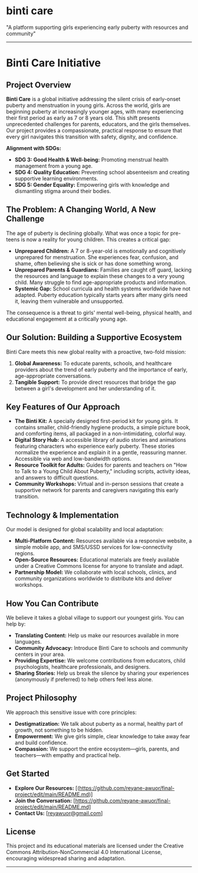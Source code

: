 # binti care
"A platform supporting girls experiencing early puberty with resources and community"


---

# Binti Care Initiative

## Project Overview

**Binti Care** is a global initiative addressing the silent crisis of early-onset puberty and menstruation in young girls. Across the world, girls are beginning puberty at increasingly younger ages, with many experiencing their first period as early as 7 or 8 years old. This shift presents unprecedented challenges for parents, educators, and the girls themselves. Our project provides a compassionate, practical response to ensure that every girl navigates this transition with safety, dignity, and confidence.

**Alignment with SDGs:**
*   **SDG 3: Good Health & Well-being:** Promoting menstrual health management from a young age.
*   **SDG 4: Quality Education:** Preventing school absenteeism and creating supportive learning environments.
*   **SDG 5: Gender Equality:** Empowering girls with knowledge and dismantling stigma around their bodies.

## The Problem: A Changing World, A New Challenge

The age of puberty is declining globally. What was once a topic for pre-teens is now a reality for young children. This creates a critical gap:

*   **Unprepared Children:** A 7 or 8-year-old is emotionally and cognitively unprepared for menstruation. She experiences fear, confusion, and shame, often believing she is sick or has done something wrong.
*   **Unprepared Parents & Guardians:** Families are caught off guard, lacking the resources and language to explain these changes to a very young child. Many struggle to find age-appropriate products and information.
*   **Systemic Gap:** School curricula and health systems worldwide have not adapted. Puberty education typically starts years after many girls need it, leaving them vulnerable and unsupported.

The consequence is a threat to girls' mental well-being, physical health, and educational engagement at a critically young age.

## Our Solution: Building a Supportive Ecosystem

Binti Care meets this new global reality with a proactive, two-fold mission:

1.  **Global Awareness:** To educate parents, schools, and healthcare providers about the trend of early puberty and the importance of early, age-appropriate conversations.
2.  **Tangible Support:** To provide direct resources that bridge the gap between a girl's development and her understanding of it.

## Key Features of Our Approach

*   **The Binti Kit:** A specially designed first-period kit for young girls. It contains smaller, child-friendly hygiene products, a simple picture book, and comforting items, all packaged in a non-intimidating, colorful way.
*   **Digital Story Hub:** A accessible library of audio stories and animations featuring characters who experience early puberty. These stories normalize the experience and explain it in a gentle, reassuring manner. Accessible via web and low-bandwidth options.
*   **Resource Toolkit for Adults:** Guides for parents and teachers on "How to Talk to a Young Child About Puberty," including scripts, activity ideas, and answers to difficult questions.
*   **Community Workshops:** Virtual and in-person sessions that create a supportive network for parents and caregivers navigating this early transition.

## Technology & Implementation

Our model is designed for global scalability and local adaptation:

*   **Multi-Platform Content:** Resources available via a responsive website, a simple mobile app, and SMS/USSD services for low-connectivity regions.
*   **Open-Source Resources:** Educational materials are freely available under a Creative Commons license for anyone to translate and adapt.
*   **Partnership Model:** We collaborate with local schools, clinics, and community organizations worldwide to distribute kits and deliver workshops.

## How You Can Contribute

We believe it takes a global village to support our youngest girls. You can help by:

*   **Translating Content:** Help us make our resources available in more languages.
*   **Community Advocacy:** Introduce Binti Care to schools and community centers in your area.
*   **Providing Expertise:** We welcome contributions from educators, child psychologists, healthcare professionals, and designers.
*   **Sharing Stories:** Help us break the silence by sharing your experiences (anonymously if preferred) to help others feel less alone.

## Project Philosophy

We approach this sensitive issue with core principles:
*   **Destigmatization:** We talk about puberty as a normal, healthy part of growth, not something to be hidden.
*   **Empowerment:** We give girls simple, clear knowledge to take away fear and build confidence.
*   **Compassion:** We support the entire ecosystem—girls, parents, and teachers—with empathy and practical help.

## Get Started

*   **Explore Our Resources:** [(https://github.com/reyane-awuor/final-project/edit/main/README.md)]
*   **Join the Conversation:** [https://github.com/reyane-awuor/final-project/edit/main/README.md]
*   **Contact Us:** [reyawuor@gmail.com]

## License

This project and its educational materials are licensed under the Creative Commons Attribution-NonCommercial 4.0 International License, encouraging widespread sharing and adaptation.

---



